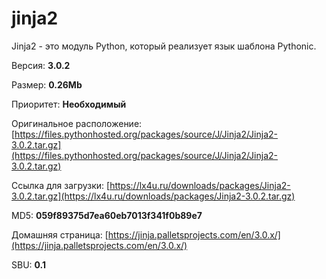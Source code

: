 # jinja2

Jinja2 - это модуль Python, который реализует язык шаблона Pythonic.

Версия: **3.0.2**

Размер: **0.26Mb**

Приоритет: **Необходимый**

Оригинальное расположение: [https://files.pythonhosted.org/packages/source/J/Jinja2/Jinja2-3.0.2.tar.gz](https://files.pythonhosted.org/packages/source/J/Jinja2/Jinja2-3.0.2.tar.gz)

Ссылка для загрузки: [https://lx4u.ru/downloads/packages/Jinja2-3.0.2.tar.gz](https://lx4u.ru/downloads/packages/Jinja2-3.0.2.tar.gz)

MD5: **059f89375d7ea60eb7013f341f0b89e7**

Домашняя страница: [https://jinja.palletsprojects.com/en/3.0.x/](https://jinja.palletsprojects.com/en/3.0.x/)

SBU: **0.1**